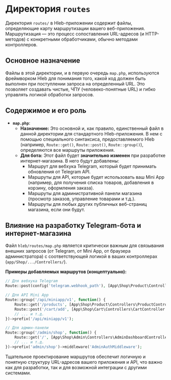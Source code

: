 # Директория `routes`

Директория `routes/` в Hleb-приложении содержит файлы, определяющие карту маршрутизации вашего веб-приложения. Маршрутизация — это процесс сопоставления URL-адресов (и HTTP-методов) с конкретными обработчиками, обычно методами контроллеров.

## Основное назначение

Файлы в этой директории, и в первую очередь `map.php`, используются фреймворком Hleb для понимания того, какой код должен быть выполнен при поступлении запроса на определенный URL. Это позволяет создавать чистые, ЧПУ (человеко-понятные URL) и гибко управлять логикой обработки запросов.

## Содержимое и его роль

*   **`map.php`**:
    *   **Назначение:** Это основной и, как правило, единственный файл в данной директории для стандартного Hleb-приложения. В нем с помощью специального синтаксиса, предоставляемого Hleb (например, `Route::get()`, `Route::post()`, `Route::group()`), определяются все маршруты приложения.
    *   **Для бота:** Этот файл будет **значительно изменен** при разработке интернет-магазина. В него будут добавлены:
        *   Маршрут для вебхука Telegram, который будет принимать обновления от Telegram API.
        *   Маршруты для API, которые будет использовать ваш Mini App (например, для получения списка товаров, добавления в корзину, оформления заказа).
        *   Маршруты для административной панели магазина (просмотр заказов, управление товарами и т.д.).
        *   Маршруты для любых других публичных веб-страниц магазина, если они будут.

## Влияние на разработку Telegram-бота и интернет-магазина

Файл `hleb/routes/map.php` является критически важным для связывания внешних запросов (от Telegram, от Mini App, от браузера администратора) с соответствующей логикой в ваших контроллерах (`app/Shop/.../Controllers/`).

**Примеры добавляемых маршрутов (концептуально):**

```php
// Для вебхука Telegram
Route::post(config('telegram.webhook_path'), [App\Shop\Product\Controllers\ProductController::class, 'handleWebhook'])->name('telegram.webhook');

// Для API Mini App
Route::group('/api/miniapp/v1', function() {
    Route::get('/products', [App\Shop\Product\Controllers\ProductController::class, 'listForMiniApp']);
    Route::post('/cart/add', [App\Shop\Cart\Controllers\CartController::class, 'addToCartMiniApp']);
    // ... и т.д.
})->prefix('/api/miniapp/v1');

// Для админ-панели
Route::group('/admin/shop', function() {
    Route::get('/', [App\Shop\Admin\Controllers\AdminDashboardController::class, 'index'])->name('admin.shop.dashboard');
    // ... и т.д.
})->prefix('admin/shop')->middleware('AdminAuthMiddleware');
```

Тщательное проектирование маршрутов обеспечит логичную и понятную структуру URL-адресов вашего приложения и API, что важно как для разработки, так и для возможной интеграции с другими системами.
